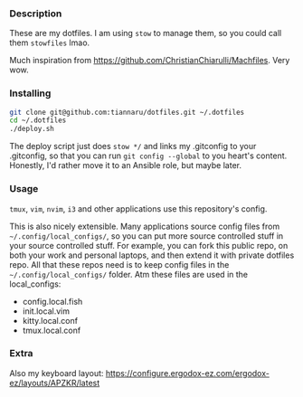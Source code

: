 ### Description
These are my dotfiles. I am using `stow` to manage them, so you could call them `stowfiles` lmao.

Much inspiration from https://github.com/ChristianChiarulli/Machfiles. Very wow.

### Installing
```bash
git clone git@github.com:tiannaru/dotfiles.git ~/.dotfiles
cd ~/.dotfiles
./deploy.sh
```
The deploy script just does `stow */` and links my .gitconfig to your .gitconfig, so that you can run `git config --global` to you heart's content. Honestly, I'd rather move it to an Ansible role, but maybe later.

### Usage
`tmux`, `vim`, `nvim`, `i3` and other applications use this repository's config.

This is also nicely extensible. Many applications source config files from `~/.config/local_configs/`, so you can put more source controlled stuff in your source controlled stuff. For example, you can fork this public repo, on both your work and personal laptops, and then extend it with private dotfiles repo. All that these repos need is to keep config files in the `~/.config/local_configs/` folder.
Atm these files are used in the local_configs:
- config.local.fish
- init.local.vim
- kitty.local.conf
- tmux.local.conf


### Extra
Also my keyboard layout: https://configure.ergodox-ez.com/ergodox-ez/layouts/APZKR/latest
